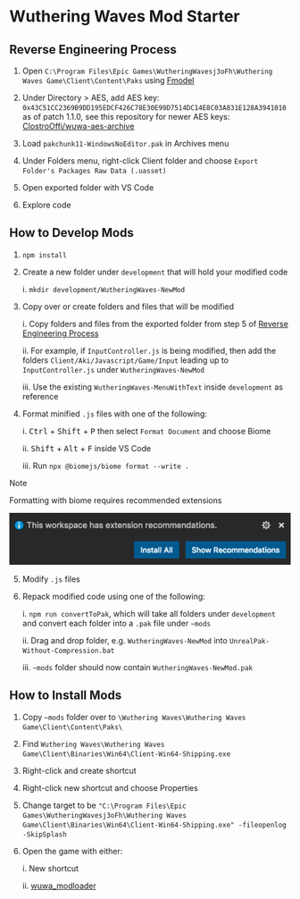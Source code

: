 # Wuthering Waves Mod Starter

## Reverse Engineering Process

1. Open `C:\Program Files\Epic Games\WutheringWavesj3oFh\Wuthering Waves Game\Client\Content\Paks` using [Fmodel](https://fmodel.app/download)

2. Under Directory > AES, add AES key: `0x43C51CC2369B9DD195EDCF426C78E30E99D7514DC14E8C03A831E128A3941010` as of patch 1.1.0, see this repository for newer AES keys: [ClostroOffi/wuwa-aes-archive](https://github.com/ClostroOffi/wuwa-aes-archive)

3. Load `pakchunk11-WindowsNoEditor.pak` in Archives menu

4. Under Folders menu, right-click Client folder and choose `Export Folder's Packages Raw Data (.uasset)`

5. Open exported folder with VS Code

6. Explore code

## How to Develop Mods

1. `npm install`

2. Create a new folder under `development` that will hold your modified code

    i. `mkdir development/WutheringWaves-NewMod`

2. Copy over or create folders and files that will be modified

    i. Copy folders and files from the exported folder from step 5 of [Reverse Engineering Process](#reverse-engineering-process)

    ii. For example, if `InputController.js` is being modified, then add the folders `Client/Aki/Javascript/Game/Input` leading up to `InputController.js` under `WutheringWaves-NewMod`

    iii. Use the existing `WutheringWaves-MenuWithText` inside `development` as reference

4. Format minified `.js` files with one of the following:

    i. <kbd>Ctrl</kbd> + <kbd>Shift</kbd> + <kbd>P</kbd> then select `Format Document` and choose Biome

    ii. <kbd>Shift</kbd> + <kbd>Alt</kbd> + <kbd>F</kbd> inside VS Code

    iii. Run `npx @biomejs/biome format --write .`

> [!NOTE]
> Formatting with biome requires recommended extensions

![](./assets/extension-recommendations.png)

5. Modify `.js` files

6. Repack modified code using one of the following:

    i. `npm run convertToPak`, which will take all folders under `development` and convert each folder into a `.pak` file under `~mods`

    ii. Drag and drop folder, e.g. `WutheringWaves-NewMod` into `UnrealPak-Without-Compression.bat`

    iii. `~mods` folder should now contain `WutheringWaves-NewMod.pak`

## How to Install Mods

1. Copy `~mods` folder over to `\Wuthering Waves\Wuthering Waves Game\Client\Content\Paks\`

2. Find `Wuthering Waves\Wuthering Waves Game\Client\Binaries\Win64\Client-Win64-Shipping.exe`

3. Right-click and create shortcut

4. Right-click new shortcut and choose Properties

5. Change target to be `"C:\Program Files\Epic Games\WutheringWavesj3oFh\Wuthering Waves Game\Client\Binaries\Win64\Client-Win64-Shipping.exe" -fileopenlog -SkipSplash`

5. Open the game with either:

    i. New shortcut

    ii. [wuwa_modloader](https://github.com/Sehyn/wuwa_modloader)
